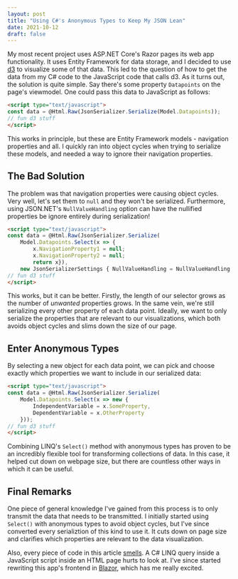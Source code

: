 ```yaml
---
layout: post
title: "Using C#'s Anonymous Types to Keep My JSON Lean"
date: 2021-10-12
draft: false
---
```


My most recent project uses ASP.NET Core's Razor pages its web app functionality. It uses Entity Framework for data storage, and I decided to use [d3](https://d3js.org/) to visualize some of that data. This led to the question of how to get the data from my C# code to the JavaScript code that calls d3. As it turns out, the solution is quite simple. Say there's some property `Datapoints` on the page's viewmodel. One could pass this data to JavaScript as follows:
```html
<script type="text/javascript">
const data = @Html.Raw(JsonSerializer.Serialize(Model.Datapoints));
// fun d3 stuff
</script>
```

This works in principle, but these are Entity Framework models - navigation properties and all. I quickly ran into object cycles when trying to serialize these models, and needed a way to ignore their navigation properties.

## The Bad Solution

The problem was that navigation properties were causing object cycles. Very well, let's set them to `null` and they won't be serialized. Furthermore, using JSON.NET's `NullValueHandling` option can have the nullified properties be ignore entirely during serialization!
```html
<script type="text/javascript">
const data = @Html.Raw(JsonSerializer.Serialize(
	Model.Datapoints.Select(x => {
		x.NavigationProperty1 = null;
		x.NavigationProperty2 = null;
		return x}),
	new JsonSerializerSettings { NullValueHandling = NullValueHandling.Ignore }));
// fun d3 stuff
</script>
```

This works, but it can be better. Firstly, the length of our selector grows as the number of *unwanted* properties grows. In the same vein, we're still serializing every other property of each data point. Ideally, we want to only serialize the properties that are relevant to our visualizations, which both avoids object cycles and slims down the size of our page.

## Enter Anonymous Types

By selecting a new object for each data point, we can pick and choose exactly which properties we want to include in our serialized data:
```html
<script type="text/javascript">
const data = @Html.Raw(JsonSerializer.Serialize(
	Model.Datapoints.Select(x => new {
		IndependentVariable = x.SomeProperty,
		DependentVariable = x.OtherProperty
	}));
// fun d3 stuff
</script>
```

Combining LINQ's `Select()` method with anonymous types has proven to be an incredibly flexible tool for transforming collections of data. In this case, it helped cut down on webpage size, but there are countless other ways in which it can be useful.

## Final Remarks

One piece of general knowledge I've gained from this process is to only transmit the data that needs to be transmitted. I initially started using `Select()` with anonymous types to avoid object cycles, but I've since converted every serializtion of this kind to use it. It cuts down on page size and clarifies which properties are relevant to the data visualization.

Also, every piece of code in this article [smells](https://www.wikiwand.com/en/Code_smell). A C# LINQ query inside a JavaScript script inside an HTML page hurts to look at. I've since started rewriting this app's frontend in [Blazor](https://dotnet.microsoft.com/apps/aspnet/web-apps/blazor), which has me really excited.
